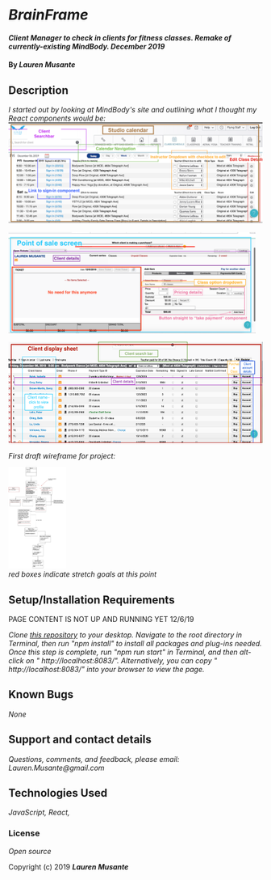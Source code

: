 # _BrainFrame_

#### _Client Manager to check in clients for fitness classes. Remake of currently-existing MindBody. December 2019_

#### By _**Lauren Musante**_

## Description

_I started out by looking at MindBody's site and outlining what I thought my React components would be:_
<img src="calendar.png"
	alt="Calendar React Outline"
	style="float: center" 
	height= "200" />  

<img src="pos.png"
	alt="Point of Sale"
	style="float: center" 
	height= "200" />  

<img src="clientDisplay.png"
	alt="Client Display"
	style="float: center" 
	height= "200" />  

_First draft wireframe for project:_

<img src="wireframe.jpg"
	alt="Project wireframe"
	style="float: center" 
	height= "200" />  
_red boxes indicate stretch goals at this point_

## Setup/Installation Requirements

PAGE CONTENT IS NOT UP AND RUNNING YET 12/6/19

_Clone [this repository](https://github.com/LaurenMusante/BrainFrame) to your desktop. Navigate to the root directory in Terminal, then run "npm install" to install all packages and plug-ins needed. Once this step is complete, run "npm run start" in Terminal, and then alt-click on " http://localhost:8083/". Alternatively, you can copy " http://localhost:8083/" into your browser to view the page._


## Known Bugs

_None_

## Support and contact details

_Questions, comments, and feedback, please email: Lauren.Musante@gmail.com_

## Technologies Used

_JavaScript, React,_

### License

*Open source*

Copyright (c) 2019 **_Lauren Musante_**